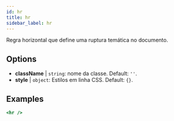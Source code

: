 ```yaml
---
id: hr
title: hr
sidebar_label: hr
---
```


Regra horizontal que define uma ruptura temática no documento.

## Options

* __className__ | `string`: nome da classe. Default: `''`.
* __style__ | `object`: Estilos em linha CSS. Default: `{}`.


## Examples

```jsx live
<hr />
```

